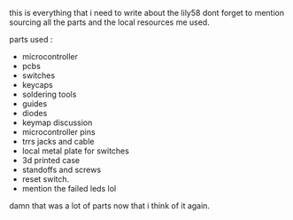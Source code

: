 this is everything that i need to write about the lily58 
dont forget to mention sourcing all the parts and the local resources me used.

parts used :
- microcontroller
- pcbs
- switches
- keycaps
- soldering tools
- guides
- diodes
- keymap discussion
- microcontroller pins
- trrs jacks and cable
- local metal plate for switches
- 3d printed case
- standoffs and screws 
- reset switch.
- mention the failed leds lol


damn that was a lot of parts now that i think of it again.


